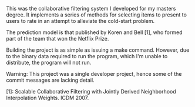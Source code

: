 This was the collaborative filtering system I developed for my masters degree. It implements a series of methods
 for selecting items to present to users to rate in an attempt to alleviate the cold-start problem.

The prediction model is that published by Koren and Bell [1], who formed part of the team that won the Netflix Prize.

Building the project is as simple as issuing a make command. However, due to the binary data required to run the program,
which I'm unable to distribute, the program will not run.

Warning: This project was a single developer project, hence some of the commit messages are lacking detail.


[1]: Scalable Collaborative Filtering with Jointly Derived Neighborhood Interpolation Weights. ICDM 2007.